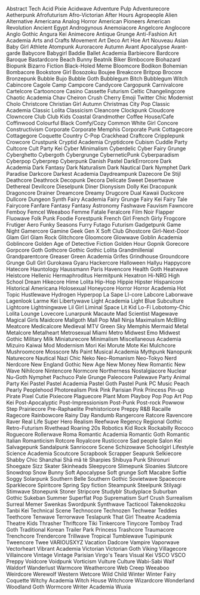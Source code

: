 Abstract Tech
Acid Pixie
Acidwave
Adventure Pulp
Adventurecore
Aetherpunk
Afrofuturism
Afro-Victorian
After Hours
Agropeople
Alien
Alternative
Americana
Analog Horror
American Pioneers
American Revolution
Ancient Egypt
Androgynous
Anemoiacore
Angelcore
Anglocore
Anglo Gothic
Angura Kei
Animecore
Antique Grunge
Anti-Fashion
Art Academia
Arts and Crafts Movement
Art Deco
Art Hoe
Art Nouveau
Asian Baby Girl
Athlete
Atompunk
Auroracore
Autumn
Avant Apocalypse
Avant-garde
Babycore
Babygirl
Baddie
Ballet Academia
Barbiecore
Bardcore
Baroque
Bastardcore
Beach Bunny
Beatnik
Biker
Bimbocore
Biohazard
Biopunk
Bizarro Fiction
Black-Holed Meme
Bloomcore
Bodikon
Bohemian
Bombacore
Bookstore Girl
Bosozoku
Boujee
Breakcore
Britpop
Brocore
Bronzepunk
Bubble Bujo
Bubble Goth
Bubblegum Bitch
Bubblegum Witch
Cabincore
Cagole
Camp
Campcore
Candycore
Cargopunk
Carnivalcore
Cartelcore
Cartooncore
Casino
Cassette Futurism
Celtic
Changelingcore
Chaotic Academia
Chav
Cheiron Crush
Cherry Emoji Twitter
Chic Modernist
Cholo
Christcore
Christian Girl Autumn
Christmas
City Pop
Classic Academia
Classic Lolita
Classicism
Cleancore
Clockpunk
Cloudcore
Clowncore
Club
Club Kids
Coastal Grandmother
Coffee House/Cafe
Coffinwood
Colourful Black
Comfy/Cozy
Common White Girl
Concore
Constructivism
Corporate
Corporate Memphis
Corporate Punk
Cottagecore
Cottagegore
Coquette
Country
C-Pop
Crackhead
Craftcore
Cripplepunk
Crowcore
Crustpunk
Cryptid Academia
Cryptidcore
Cubism
Cuddle Party
Cultcore
Cult Party Kei
Cyber Minimalism
Cyberdelic
Cyber Fairy Grunge
Cyberghetto
Cybergoth
Cybergrunge
CyberneticPunk
Cyberparadism
Cyberpop
Cyberprep
Cyberpunk
Danish Pastel
DarkErrorcore
Dark Academia
Dark Fantasy
Dark Naturalism
Dark Nautical
Dark Nymphet
Dark Paradise
Darkcore
Darkest Academia
Daydreampunk
Dazecore
De Stijl
Deathcore
Deathrock
Decopunk
Decora
Delicate Sweet
Desertwave
Dethereal
Devilcore
Dieselpunk
Diner
Dionysism
Dolly Kei
Dracopunk
Dragoncore
Drainer
Dreamcore
Dreamy
Drugcore
Dual Kawaii
Duckcore
Dullcore
Dungeon Synth
Fairy Academia
Fairy Grunge
Fairy Kei
Fairy Tale
Fairycore
Fanfare
Fantasy
Fantasy Astronomy
Fashwave
Fauvism
Fawncore
Femboy
Femcel Weeaboo
Femme Fatale
Feralcore
Film Noir
Flapper
Fluowave
Folk Punk
Foodie
Forestpunk
French Girl
French Girly
Frogcore
Frutiger Aero
Funky Seasons
Furry
Futago
Futurism
Gadgetpunk
Game Night
Gamercore
Gamine
Geek
Gen X Soft Club
Ghostcore
Girl-Next-Door
Glam Girl
Glam Rock
Glitchcore
Gloomcore
Glowwave
Goblin Academia
Goblincore
Golden Age of Detective Fiction
Golden Hour
Gopnik
Gorecore
Gorpcore
Goth
Gothcore
Gothic
Gothic Lolita
Grandmillenial
Grandparentcore
Greaser
Green Academia
Grifes
Grindhouse
Groundcore
Grunge
Gull Girl
Gurokawa
Gyaru
Hackercore
Halloween
Hallyu
Happycore
Hatecore
Hauntology
Haussmann Paris
Havencore
Health Goth
Heatwave
Heistcore
Hellenic
Hermaphroditus
Hermitpunk
Hexatron
Hi-NRG
High School Dream
Hikecore
Hime Lolita
Hip-Hop
Hippie
Hipster
Hispanicore
Historical Americana
Holosexual
Honeycore
Horror
Horror Academia
Hot Topic
Hustlewave
Hydrogen
Hyperpop
La Sape
LI-core
Labcore
Laborwave
Lagenlook
Larme Kei
Libertywave
Light Academia
Light Blue Subculture
Lightcore
Lightningwave
Lil Girl
Liminal Space
Lit Kid
Lo-Fi
Lobotomy-Chic
Lolita
Lounge
Lovecore
Lunarpunk
Macaute
Mad Scientist
Magewave
Magical Girls
Maidcore
Mallgoth
Mall Pop
Mall Ninja
Maximalism
McBling
Meatcore
Medicalcore
Medieval
MTV Green Sky
Memphis
Mermaid
Metal
Metalcore
Metalheart
Metrosexual
Miami Metro
Midwest Emo
Midwest Gothic
Military
Milk
Miniaturecore
Minimalism
Miscellaneous Academia
Mizuiro Kaiwai
Mod
Modernism
Mori Kei
Morute
Mote Kei
Mulchcore
Mushroomcore
Mosscore
Ms Paint
Musical Academia
Mythpunk
Nanopunk
Naturecore
Nautical
Nazi Chic
Neko
Neo-Romanism
Neo-Tokyo
Nerd
Nerdcore
New England Gothic
New Age
New Money
New Romantic
New Wave
Nihilcore
Nintencore
Normcore
Northerness
Nostalgiacore
Nuclear
Nu-Goth
Nymphet
Pachuco
Pale Grunge
Paleocore
Palewave
Party Animal
Party Kei
Pastel
Pastel Academia
Pastel Goth
Pastel Punk
PC Music
Peach
Pearly
Peoplehood
Photorealism
Pink
Pink Parisian
Pink Princess
Pin-up
Pirate
Pixel Cutie
Pixiecore
Plaguecore
Plant Mom
Playboy
Pop
Pop Art
Pop Kei
Post-Apocalyptic
Post-Impressionism
Post-Punk
Post-rock
Powwow Step
Prairiecore
Pre-Raphaelite
Prehistoricore
Preppy
R&amp;B
Racaille
Ragecore
Rainbowcore
Rainy Day
Randumb
Rangercore
Ratcore
Ravencore
Raver
Real Life Super Hero
Realism
Reefwave
Regency
Regional Gothic
Retro-Futurism
Rivethead
Roaring 20s
Robotics Kid
Rock
Rockabilly
Rococo
Roguecore
Rollerwave
Roma
Romantic Academia
Romantic Goth
Romantic Italian
Romanticism
Rotcore
Royalcore
Rusticcore
Sad people
Salon Kei
Salvagepunk
Sandalpunk
Sanriocore
Scene
Schizowave
Schoolgirl Lifestyle
Science Academia
Scoutcore
Scrapbook
Scrapper
Seapunk
Selkiecore
Shabby Chic
Shanzhai
Shā mǎ tè
Sharpies
Shibuya Punk
Shironuri
Shoegaze
Sizz
Skater
Skinheads
Sleepycore
Slimepunk
Sloanies
Slutcore
Snowdrop
Snow Bunny
Soft Apocalypse
Soft grunge
Soft Macabre
Softie
Soggy
Solarpunk
Southern Belle
Southern Gothic
Sovietwave
Spacecore
Sparklecore
Spiritcore
Spring
Spy fiction
Steampunk
Steelpunk
Stilyagi
Stimwave
Stonepunk
Stoner
Stripcore
Studyblr
Studyplace
Suburban Gothic
Sukeban
Summer
Superflat Pop
Suprematism
Surf Crush
Surrealism
Surreal Memer
Swenkas
Swordpunk
Synthwave
Tacticool
Takenokozoku
Tanbi Kei
Technical Scene
Technocore
Technozen
Techwear
Teddies
Teethcore
Tenwave
Terrorwave
Teslapunk
That Girl
Theatre Academia
Theatre Kids
Thrasher
Thriftcore
Tiki
Tinkercore
Tinycore
Tomboy
Trad Goth
Traditional Korean
Trailer Park Princess
Trashcore
Traumacore
Trenchcore
Trendercore
Trillwave
Tropical
Tumblewave
Tupinipunk
Tweencore
Twee
VARIOUSXYZ
Vacation Dadcore
Vampire
Vaporwave
Vectorheart
Vibrant Academia
Victorian
Victorian Goth
Viking
Villagecore
Villaincore
Vintage
Vintage Parisian
Virgo's Tears
Visual Kei
VSCO
VSCO Preppy
Voidcore
Voidpunk
Vorticism
Vulture Culture
Wabi-Sabi
Waif
Waldorf
Wanderlust
Warmcore
Weathercore
Web Creep
Weeaboo
Weirdcore
Werewolf
Western
Wetcore
Wild Child
Winter
Winter Fairy Coquette
Witchy Academia
Witch House
Witchcore
Wizardcore
Wonderland
Woodland Goth
Wormcore
Writer Academia
Wuxia
